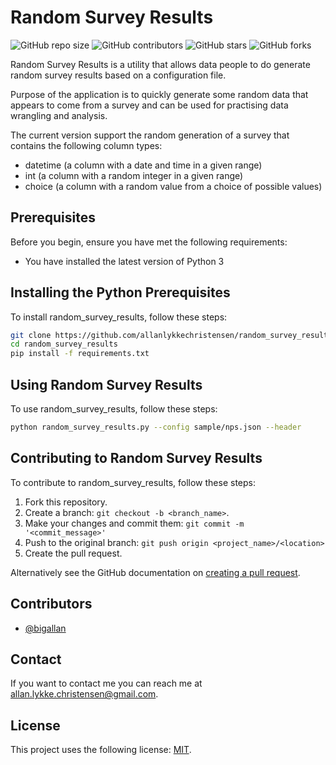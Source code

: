 # Random Survey Results

![GitHub repo size](https://img.shields.io/github/repo-size/allanlykkechristensen/random_survey_results)
![GitHub contributors](https://img.shields.io/github/contributors/allanlykkechristensen/random_survey_results)
![GitHub stars](https://img.shields.io/github/stars/allanlykkechristensen/random_survey_results)
![GitHub forks](https://img.shields.io/github/forks/allanlykkechristensen/random_survey_results)

Random Survey Results is a utility that allows data people to do generate random survey results based on a configuration file.

Purpose of the application is to quickly generate some random data that appears to come from a survey and can be used for practising data wrangling and analysis.

The current version support the random generation of a survey that contains the following column types:

- datetime (a column with a date and time in a given range)
- int (a column with a random integer in a given range)
- choice (a column with a random value from a choice of possible values)

## Prerequisites

Before you begin, ensure you have met the following requirements:

- You have installed the latest version of Python 3

## Installing the Python Prerequisites

To install random_survey_results, follow these steps:

```bash
git clone https://github.com/allanlykkechristensen/random_survey_results
cd random_survey_results
pip install -f requirements.txt
```

## Using Random Survey Results

To use random_survey_results, follow these steps:

```bash
python random_survey_results.py --config sample/nps.json --header
```

## Contributing to Random Survey Results

To contribute to random_survey_results, follow these steps:

1. Fork this repository.
2. Create a branch: `git checkout -b <branch_name>`.
3. Make your changes and commit them: `git commit -m '<commit_message>'`
4. Push to the original branch: `git push origin <project_name>/<location>`
5. Create the pull request.

Alternatively see the GitHub documentation on [creating a pull request](https://help.github.com/en/github/collaborating-with-issues-and-pull-requests/creating-a-pull-request).

## Contributors

- [@bigallan](https://github.com/allanlykkechristensen)

## Contact

If you want to contact me you can reach me at allan.lykke.christensen@gmail.com.

## License

This project uses the following license: [MIT](https://opensource.org/licenses/MIT).
